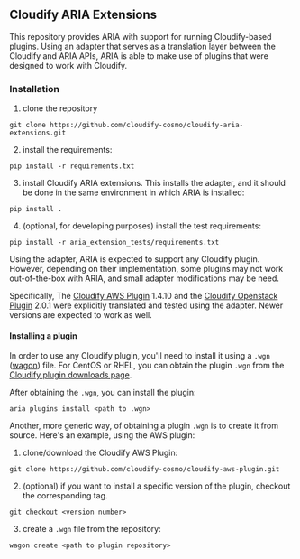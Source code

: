 ## Cloudify ARIA Extensions

This repository provides ARIA with support for running Cloudify-based plugins.
Using an adapter that serves as a translation layer between the Cloudify and ARIA APIs, ARIA is able to make use of plugins that were designed to work with Cloudify.
### Installation

1. clone the repository

`git clone https://github.com/cloudify-cosmo/cloudify-aria-extensions.git`

2. install the requirements:

`pip install -r requirements.txt`

3. install Cloudify ARIA extensions. This installs the adapter, and it should be done in the same environment in which ARIA is installed:

`pip install .`


4. (optional, for developing purposes) install the test requirements:

`pip install -r aria_extension_tests/requirements.txt`

Using the adapter, ARIA is expected to support any Cloudify plugin. However, depending on their implementation, some plugins may not work out-of-the-box with ARIA, and small adapter modifications may be need.

Specifically, The [Cloudify AWS Plugin](https://github.com/cloudify-cosmo/cloudify-aws-plugin) 1.4.10 and the [Cloudify Openstack Plugin](https://github.com/cloudify-cosmo/cloudify-openstack-plugin) 2.0.1 were explicitly translated and tested using the adapter. Newer versions are expected to work as well.

#### Installing a plugin
In order to use any Cloudify plugin, you'll need to install it using a `.wgn` ([wagon](https://github.com/cloudify-cosmo/wagon)) file. For CentOS or RHEL, you can obtain the plugin `.wgn` from the [Cloudify plugin downloads page](http://cloudify.co/downloads/plugin-packages.html).

After obtaining the `.wgn`, you can install the plugin:

`aria plugins install <path to .wgn>`

Another, more generic way, of obtaining a plugin `.wgn` is to create it from source. Here's an example, using the AWS plugin:

1. clone/download the Cloudify AWS Plugin:

`git clone https://github.com/cloudify-cosmo/cloudify-aws-plugin.git`

2. (optional) if you want to install a specific version of the plugin, checkout the corresponding tag.

`git checkout <version number>`

3. create a `.wgn` file from the repository:

`wagon create <path to plugin repository>`
